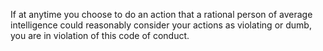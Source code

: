 If at anytime you choose to do an action that a rational person of average intelligence could reasonably consider your actions as violating or dumb, you are in violation of this code of conduct.